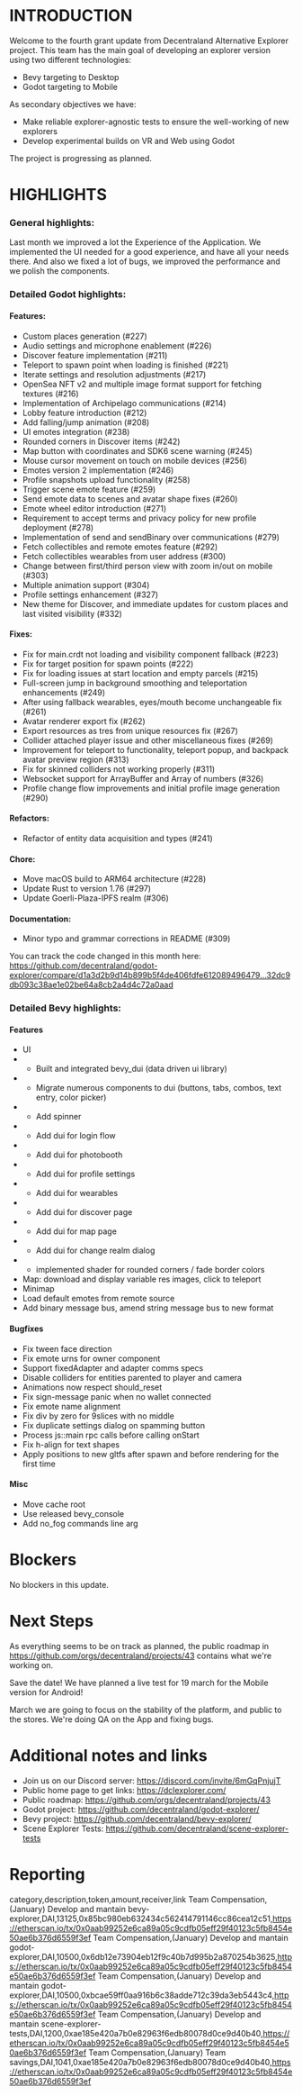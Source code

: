 # INTRODUCTION

Welcome to the fourth grant update from Decentraland Alternative Explorer project. This team has the main goal of developing an explorer version using two different technologies:
- Bevy targeting to Desktop
- Godot targeting to Mobile

As secondary objectives we have:
- Make reliable explorer-agnostic tests to ensure the well-working of new explorers
- Develop experimental builds on VR and Web using Godot

The project is progressing as planned.

# HIGHLIGHTS

### General highlights:

Last month we improved a lot the Experience of the Application. We implemented the UI needed for a good experience, and have all your needs there. And also we fixed a lot of bugs, we improved the performance and we polish the components.

### Detailed Godot highlights:

#### Features:
- Custom places generation (#227)
- Audio settings and microphone enablement (#226)
- Discover feature implementation (#211)
- Teleport to spawn point when loading is finished (#221)
- Iterate settings and resolution adjustments (#217)
- OpenSea NFT v2 and multiple image format support for fetching textures (#216)
- Implementation of Archipelago communications (#214)
- Lobby feature introduction (#212)
- Add falling/jump animation (#208)
- UI emotes integration (#238)
- Rounded corners in Discover items (#242)
- Map button with coordinates and SDK6 scene warning (#245)
- Mouse cursor movement on touch on mobile devices (#256)
- Emotes version 2 implementation (#246)
- Profile snapshots upload functionality (#258)
- Trigger scene emote feature (#259)
- Send emote data to scenes and avatar shape fixes (#260)
- Emote wheel editor introduction (#271)
- Requirement to accept terms and privacy policy for new profile deployment (#278)
- Implementation of send and sendBinary over communications (#279)
- Fetch collectibles and remote emotes feature (#292)
- Fetch collectibles wearables from user address (#300)
- Change between first/third person view with zoom in/out on mobile (#303)
- Multiple animation support (#304)
- Profile settings enhancement (#327)
- New theme for Discover, and immediate updates for custom places and last visited visibility (#332)

#### Fixes:
- Fix for main.crdt not loading and visibility component fallback (#223)
- Fix for target position for spawn points (#222)
- Fix for loading issues at start location and empty parcels (#215)
- Full-screen jump in background smoothing and teleportation enhancements (#249)
- After using fallback wearables, eyes/mouth become unchangeable fix (#261)
- Avatar renderer export fix (#262)
- Export resources as tres from unique resources fix (#267)
- Collider attached player issue and other miscellaneous fixes (#269)
- Improvement for teleport to functionality, teleport popup, and backpack avatar preview region (#313)
- Fix for skinned colliders not working properly (#311)
- Websocket support for ArrayBuffer and Array of numbers (#326)
- Profile change flow improvements and initial profile image generation (#290)

#### Refactors:
- Refactor of entity data acquisition and types (#241)

#### Chore:
- Move macOS build to ARM64 architecture (#228)
- Update Rust to version 1.76 (#297)
- Update Goerli-Plaza-IPFS realm (#306)

#### Documentation:
- Minor typo and grammar corrections in README (#309)

You can track the code changed in this month here: https://github.com/decentraland/godot-explorer/compare/d1a3d2b9d14b899b5f4de406fdfe612089496479...32dc9db093c38ae1e02be64a8cb2a4d4c72a0aad

### Detailed Bevy highlights:

#### Features
- UI
- - Built and integrated bevy_dui (data driven ui library)
- - Migrate numerous components to dui (buttons, tabs, combos, text entry, color picker)
- - Add spinner
- - Add dui for login flow
- - Add dui for photobooth
- - Add dui for profile settings
- - Add dui for wearables
- - Add dui for discover page
- - Add dui for map page
- - Add dui for change realm dialog
- - implemented shader for rounded corners / fade border colors
- Map: download and display variable res images, click to teleport
- Minimap
- Load default emotes from remote source
- Add binary message bus, amend string message bus to new format

#### Bugfixes
- Fix tween face direction
- Fix emote urns for owner component
- Support fixedAdapter and adapter comms specs
- Disable colliders for entities parented to player and camera
- Animations now respect should_reset
- Fix sign-message panic when no wallet connected
- Fix emote name alignment
- Fix div by zero for 9slices with no middle
- Fix duplicate settings dialog on spamming button
- Process js::main rpc calls before calling onStart
- Fix h-align for text shapes
- Apply positions to new gltfs after spawn and before rendering for the first time

#### Misc
- Move cache root
- Use released bevy_console
- Add no_fog commands line arg

# Blockers

No blockers in this update.

# Next Steps

As everything seems to be on track as planned, the public roadmap in https://github.com/orgs/decentraland/projects/43 contains what we're working on.

Save the date! We have planned a live test for 19 march for the Mobile version for Android!

March we are going to focus on the stability of the platform, and public to the stores. We're doing QA on the App and fixing bugs.

# Additional notes and links

- Join us on our Discord server: https://discord.com/invite/6mGqPnjujT
- Public home page to get links: https://dclexplorer.com/
- Public roadmap: https://github.com/orgs/decentraland/projects/43
- Godot project: https://github.com/decentraland/godot-explorer/
- Bevy project: https://github.com/decentraland/bevy-explorer/
- Scene Explorer Tests: https://github.com/decentraland/scene-explorer-tests

# Reporting

category,description,token,amount,receiver,link
Team Compensation,(January) Develop and mantain bevy-explorer,DAI,13125,0x85bc980eb632434c562414791146cc86cea12c51,https://etherscan.io/tx/0x0aab99252e6ca89a05c9cdfb05eff29f40123c5fb8454e50ae6b376d6559f3ef
Team Compensation,(January) Develop and mantain godot-explorer,DAI,10500,0x6db12e73904eb12f9c40b7d995b2a870254b3625,https://etherscan.io/tx/0x0aab99252e6ca89a05c9cdfb05eff29f40123c5fb8454e50ae6b376d6559f3ef
Team Compensation,(January) Develop and mantain godot-explorer,DAI,10500,0xbcae59ff0aa916b6c38adde712c39da3eb5443c4,https://etherscan.io/tx/0x0aab99252e6ca89a05c9cdfb05eff29f40123c5fb8454e50ae6b376d6559f3ef
Team Compensation,(January) Develop and mantain scene-explorer-tests,DAI,1200,0xae185e420a7b0e82963f6edb80078d0ce9d40b40,https://etherscan.io/tx/0x0aab99252e6ca89a05c9cdfb05eff29f40123c5fb8454e50ae6b376d6559f3ef
Team Compensation,(January) Team savings,DAI,1041,0xae185e420a7b0e82963f6edb80078d0ce9d40b40,https://etherscan.io/tx/0x0aab99252e6ca89a05c9cdfb05eff29f40123c5fb8454e50ae6b376d6559f3ef